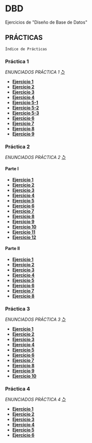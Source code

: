 # DBD
Ejercicios de "Diseño de Base de Datos"
## PRÁCTICAS 
`Índice de Prácticas`

### **Práctica 1**
  *ENUNCIADOS PRÁCTICA 1* [↺](https://github.com/agusrnfr/DBD/blob/main/PRACTICA%201/DBD%202022-%20Pr%C3%A1ctica%201.docx.pdf)
* [**Ejercicio 1**](https://github.com/agusrnfr/DBD/blob/main/PRACTICA%201/Ejercicio_1.png)
* [**Ejercicio 2**](https://github.com/agusrnfr/DBD/blob/main/PRACTICA%201/Ejercicio_2.png)
* [**Ejercicio 3**](https://github.com/agusrnfr/DBD/blob/main/PRACTICA%201/Ejercicio_3.png)
* [**Ejercicio 4**](https://github.com/agusrnfr/DBD/blob/main/PRACTICA%201/Ejercicio_4.png)
* [**Ejercicio 5-1**](https://github.com/agusrnfr/DBD/blob/main/PRACTICA%201/Ejercicio_5_1.png)
* [**Ejercicio 5-2**](https://github.com/agusrnfr/DBD/blob/main/PRACTICA%201/Ejercicio_5_2.png)
* [**Ejercicio 5-3**](https://github.com/agusrnfr/DBD/blob/main/PRACTICA%201/Ejercicio_5_3.png)
* [**Ejercicio 6**](https://github.com/agusrnfr/DBD/blob/main/PRACTICA%201/Ejercicio_6.png)
* [**Ejercicio 7**](https://github.com/agusrnfr/DBD/blob/main/PRACTICA%201/Ejercicio_7.png)
* [**Ejercicio 8**](https://github.com/agusrnfr/DBD/blob/main/PRACTICA%201/Ejercicio_8.png)
* [**Ejercicio 9**](https://github.com/agusrnfr/DBD/blob/main/PRACTICA%201/Ejercicio_9.png)

### **Práctica 2**
  *ENUNCIADOS PRÁCTICA 2* [↺](https://github.com/agusrnfr/DBD/blob/main/PRACTICA%202/DBD%202022%20-%20Pr%C3%A1ctica%202.docx.pdf)
#### **Parte I**
* [**Ejercicio 1**](https://github.com/agusrnfr/DBD/tree/main/PRACTICA%202/Parte1/Ejercicio1)
* [**Ejercicio 2**](https://github.com/agusrnfr/DBD/tree/main/PRACTICA%202/Parte1/Ejercicio2)
* [**Ejercicio 3**](https://github.com/agusrnfr/DBD/tree/main/PRACTICA%202/Parte1/Ejercicio3)
* [**Ejercicio 4**](https://github.com/agusrnfr/DBD/tree/main/PRACTICA%202/Parte1/Ejercicio4)
* [**Ejercicio 5**](https://github.com/agusrnfr/DBD/tree/main/PRACTICA%202/Parte1/Ejercicio5)
* [**Ejercicio 6**](https://github.com/agusrnfr/DBD/tree/main/PRACTICA%202/Parte1/Ejercicio6)
* [**Ejercicio 7**](https://github.com/agusrnfr/DBD/tree/main/PRACTICA%202/Parte1/Ejercicio7)
* [**Ejercicio 8**](https://github.com/agusrnfr/DBD/tree/main/PRACTICA%202/Parte1/Ejercicio8)
* [**Ejercicio 9**](https://github.com/agusrnfr/DBD/tree/main/PRACTICA%202/Parte1/Ejercicio9)
* [**Ejercicio 10**](https://github.com/agusrnfr/DBD/tree/main/PRACTICA%202/Parte1/Ejercicio10)
* [**Ejercicio 11**](https://github.com/agusrnfr/DBD/tree/main/PRACTICA%202/Parte1/Ejercicio11)
* [**Ejercicio 12**](https://github.com/agusrnfr/DBD/tree/main/PRACTICA%202/Parte1/Ejercicio12)
#### **Parte II**
* [**Ejercicio 1**](https://github.com/agusrnfr/DBD/tree/main/PRACTICA%202/Parte2/Ejercicio1)
* [**Ejercicio 2**](https://github.com/agusrnfr/DBD/tree/main/PRACTICA%202/Parte2/Ejercicio2)
* [**Ejercicio 3**](https://github.com/agusrnfr/DBD/tree/main/PRACTICA%202/Parte2/Ejercicio3)
* [**Ejercicio 4**](https://github.com/agusrnfr/DBD/tree/main/PRACTICA%202/Parte2/Ejercicio4)
* [**Ejercicio 5**](https://github.com/agusrnfr/DBD/tree/main/PRACTICA%202/Parte2/Ejercicio5)
* [**Ejercicio 6**](https://github.com/agusrnfr/DBD/tree/main/PRACTICA%202/Parte2/Ejercicio1)
* [**Ejercicio 7**](https://github.com/agusrnfr/DBD/tree/main/PRACTICA%202/Parte2/Ejercicio7)
* [**Ejercicio 8**](https://github.com/agusrnfr/DBD/tree/main/PRACTICA%202/Parte2/Ejercicio8)

### **Práctica 3**
  *ENUNCIADOS PRÁCTICA 3* [↺](https://github.com/agusrnfr/DBD/blob/main/PRACTICA%203/DBD%202022-%20Pr%C3%A1ctica%203.pdf)
* [**Ejercicio 1**](https://github.com/agusrnfr/DBD/blob/main/PRACTICA%203/Ejercicio1.pdf)
* [**Ejercicio 2**](https://github.com/agusrnfr/DBD/blob/main/PRACTICA%203/Ejercicio2.pdf)
* [**Ejercicio 3**](https://github.com/agusrnfr/DBD/blob/main/PRACTICA%203/Ejercicio3.pdf)
* [**Ejercicio 4**](https://github.com/agusrnfr/DBD/blob/main/PRACTICA%203/Ejercicio4.pdf)
* [**Ejercicio 5**](https://github.com/agusrnfr/DBD/blob/main/PRACTICA%203/Ejercicio5.pdf)
* [**Ejercicio 6**](https://github.com/agusrnfr/DBD/blob/main/PRACTICA%203/Ejercicio6.pdf)
* [**Ejercicio 7**](https://github.com/agusrnfr/DBD/blob/main/PRACTICA%203/Ejercicio7.pdf)
* [**Ejercicio 8**](https://github.com/agusrnfr/DBD/blob/main/PRACTICA%203/Ejercicio8.pdf)
* [**Ejercicio 9**](https://github.com/agusrnfr/DBD/blob/main/PRACTICA%203/Ejercicio9.pdf)
* [**Ejercicio 10**](https://github.com/agusrnfr/DBD/blob/main/PRACTICA%203/Ejercicio10.pdf)

### **Práctica 4**
  *ENUNCIADOS PRÁCTICA 4* [↺](https://github.com/agusrnfr/DBD/blob/main/PRACTICA%204/DBD%202022-%20Pr%C3%A1ctica%204.pdf)
* [**Ejercicio 1**](https://github.com/agusrnfr/DBD/blob/main/PRACTICA%204/Ejercicio1.sql)
* [**Ejercicio 2**](https://github.com/agusrnfr/DBD/blob/main/PRACTICA%204/Ejercicio2.sql)
* [**Ejercicio 3**](https://github.com/agusrnfr/DBD/blob/main/PRACTICA%204/Ejercicio3.sql)
* [**Ejercicio 4**](https://github.com/agusrnfr/DBD/blob/main/PRACTICA%204/Ejercicio4.sql)
* [**Ejercicio 5**](https://github.com/agusrnfr/DBD/blob/main/PRACTICA%204/Ejercicio5.sql)
* [**Ejercicio 6**](https://github.com/agusrnfr/DBD/blob/main/PRACTICA%204/Ejercicio6.sql)
